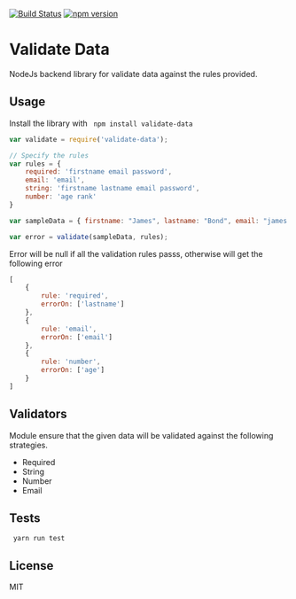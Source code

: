 [![Build Status](https://travis-ci.org/exp-anoop/validate-data.svg?branch=master)](https://travis-ci.org/exp-anoop/validate-data) [![npm version](https://badge.fury.io/js/validate-data.svg)](https://badge.fury.io/js/validate-data) 
# Validate Data
NodeJs backend library for validate data against the rules provided.

## Usage
Install the library with  ``` npm install validate-data```

``` javascript
var validate = require('validate-data');

// Specify the rules
var rules = {
    required: 'firstname email password',
    email: 'email',
    string: 'firstname lastname email password',
    number: 'age rank'
}

var sampleData = { firstname: "James", lastname: "Bond", email: "james.bond@example.com", age: 40}

var error = validate(sampleData, rules);    
````
Error will be null if all the validation rules passs, otherwise will get the following error

``` javascript
[
    {                                                                  
        rule: 'required',
        errorOn: ['lastname']
    },
    {
        rule: 'email',
        errorOn: ['email']
    },
    {
        rule: 'number',
        errorOn: ['age']
    }
]
```

## Validators
Module ensure that the given data will be validated against the following strategies.
  - Required
  - String
  - Number
  - Email

## Tests
``` yarn run test```

## License
MIT